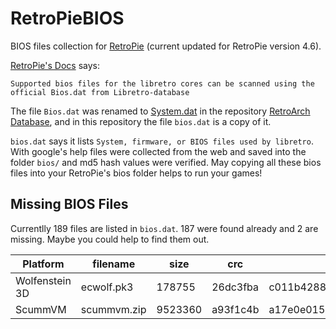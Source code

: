 # RetroPieBIOS

BIOS files collection for [RetroPie](https://retropie.org.uk) (current updated for RetroPie version 4.6).

[RetroPie's Docs](https://retropie.org.uk/docs/BIOS/) says:

    Supported bios files for the libretro cores can be scanned using the official Bios.dat from Libretro-database

The file `Bios.dat` was renamed to [System.dat](https://raw.githubusercontent.com/libretro/libretro-database/master/dat/System.dat) in the repository [RetroArch Database](https://github.com/libretro/libretro-database), and in this repository the file `bios.dat` is a copy of it.

`bios.dat` says it lists `System, firmware, or BIOS files used by libretro`. With google's help files were collected from the web and saved into the folder `bios/` and md5 hash values were verified. May copying all these bios files into your RetroPie's bios folder helps to run your games!

## Missing BIOS Files

Currentlly 189 files are listed in `bios.dat`. 187 were found already and 2 are missing. Maybe you could help to find them out.

| Platform       | filename    | size    | crc      | md5                              | sha1                                     |
| -------------- | ----------- | ------- | -------- | -------------------------------- | ---------------------------------------- |
| Wolfenstein 3D | ecwolf.pk3  | 178755  | 26dc3fba | c011b428819eea4a80b455c245a5a04d | 9259b87edfe9b9f6d0749788a75a6ccf158f50aa |
| ScummVM        | scummvm.zip | 9523360 | a93f1c4b | a17e0e0150155400d8cced329563d9c8 | 718c1a00d38e0810a1ad0ffde79f73447f846f01 |
